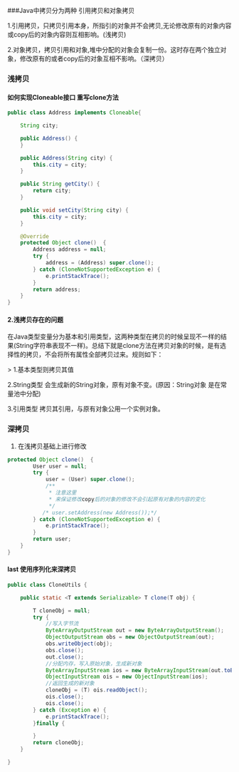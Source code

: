   


\#\#\#Java中拷贝分为两种 引用拷贝和对象拷贝

1.引用拷贝，只拷贝引用本身，所指引的对象并不会拷贝,无论修改原有的对象内容或copy后的对象内容则互相影响。\(浅拷贝\)

2.对象拷贝，拷贝引用和对象,堆中分配的对象会复制一份。这时存在两个独立对象，修改原有的或者copy后的对象互相不影响。（深拷贝）

  


### 浅拷贝

#### 如何实现Cloneable接口 重写clone方法

```java
public class Address implements Cloneable{

    String city;

    public Address() {
    }

    public Address(String city) {
        this.city = city;
    }

    public String getCity() {
        return city;
    }

    public void setCity(String city) {
        this.city = city;
    }

    @Override
    protected Object clone()  {
        Address address = null;
        try {
            address = (Address) super.clone();
        } catch (CloneNotSupportedException e) {
            e.printStackTrace();
        }
        return address;
    }
}
```

#### 2.浅拷贝存在的问题

在Java类型变量分为基本和引用类型，这两种类型在拷贝的时候呈现不一样的结果\(String字符串表现不一样\)。总结下就是clone方法在拷贝对象的时候，是有选择性的拷贝，不会将所有属性全部拷贝过来。规则如下：

&gt; 1.基本类型则拷贝其值

2.String类型 会生成新的String对象，原有对象不变。\(原因：String对象 是在常量池中分配\)

3.引用类型 拷贝其引用，与原有对象公用一个实例对象。

### 深拷贝

1. 在浅拷贝基础上进行修改

```java
protected Object clone()  {
        User user = null;
        try {
            user = (User) super.clone();
            /**
             * 注意这里
             * 来保证修改copy后的对象的修改不会引起原有对象的内容的变化
             */
           /* user.setAddress(new Address());*/
        } catch (CloneNotSupportedException e) {
            e.printStackTrace();
        }
        return user;
    }
}
```

####  last 使用序列化来深拷贝

```java
public class CloneUtils {

    public static <T extends Serializable> T clone(T obj) {

        T cloneObj = null;
        try {
            //写入字节流
            ByteArrayOutputStream out = new ByteArrayOutputStream();
            ObjectOutputStream obs = new ObjectOutputStream(out);
            obs.writeObject(obj);
            obs.close();
            out.close();
            //分配内存，写入原始对象，生成新对象
            ByteArrayInputStream ios = new ByteArrayInputStream(out.toByteArray());
            ObjectInputStream ois = new ObjectInputStream(ios);
            //返回生成的新对象
            cloneObj = (T) ois.readObject();
            ois.close();
            ois.close();
        } catch (Exception e) {
            e.printStackTrace();
        }finally {

        }
        return cloneObj;
    }

}
 
 
```



